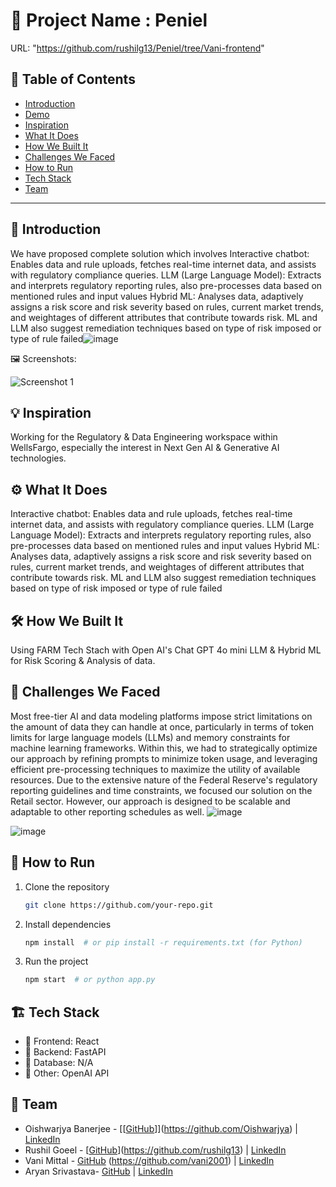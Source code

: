 # 🚀 Project Name : Peniel
URL: "https://github.com/rushilg13/Peniel/tree/Vani-frontend"
## 📌 Table of Contents
- [Introduction](#introduction)
- [Demo](#demo)
- [Inspiration](#inspiration)
- [What It Does](#what-it-does)
- [How We Built It](#how-we-built-it)
- [Challenges We Faced](#challenges-we-faced)
- [How to Run](#how-to-run)
- [Tech Stack](#tech-stack)
- [Team](#team)

---

## 🎯 Introduction
We have proposed complete solution which involves
Interactive chatbot: Enables data and rule uploads, fetches real-time internet data, and assists with regulatory compliance queries.
LLM (Large Language Model): Extracts and interprets regulatory reporting rules, also pre-processes data based on mentioned rules and input values
Hybrid ML: Analyses data, adaptively assigns a risk score and risk severity based on rules, current market trends, and weightages of different attributes that contribute towards risk.
ML and LLM also suggest remediation techniques based on type of risk imposed or type of rule failed![image](https://github.com/user-attachments/assets/545bf702-fe99-4f11-9353-ac4dcccf355d)


🖼️ Screenshots:

![Screenshot 1](link-to-image)

## 💡 Inspiration
Working for the Regulatory & Data Engineering workspace within WellsFargo, especially the interest in Next Gen AI & Generative AI technologies.

## ⚙️ What It Does
Interactive chatbot: Enables data and rule uploads, fetches real-time internet data, and assists with regulatory compliance queries.
LLM (Large Language Model): Extracts and interprets regulatory reporting rules, also pre-processes data based on mentioned rules and input values
Hybrid ML: Analyses data, adaptively assigns a risk score and risk severity based on rules, current market trends, and weightages of different attributes that contribute towards risk.
ML and LLM also suggest remediation techniques based on type of risk imposed or type of rule failed

## 🛠️ How We Built It
Using FARM Tech Stach with Open AI's Chat GPT 4o mini LLM & Hybrid ML for Risk Scoring & Analysis of data.

## 🚧 Challenges We Faced
Most free-tier AI and data modeling platforms impose strict limitations on the amount of data they can handle at once, particularly in terms of token limits for large language models (LLMs) and memory constraints for machine learning frameworks. 
Within this, we had to strategically optimize our approach by refining prompts to minimize token usage, and leveraging efficient pre-processing techniques to maximize the utility of available resources.
Due to the extensive nature of the Federal Reserve's regulatory reporting guidelines and time constraints, we focused our solution on the Retail sector. However, our approach is designed to be scalable and adaptable to other reporting schedules as well.
![image](https://github.com/user-attachments/assets/c0823512-c2ea-4a1d-a2d5-6fb983eb59d2)

![image](https://github.com/user-attachments/assets/a2723e57-258e-4b68-b060-7e74ffea1321)


## 🏃 How to Run
1. Clone the repository  
   ```sh
   git clone https://github.com/your-repo.git
   ```
2. Install dependencies  
   ```sh
   npm install  # or pip install -r requirements.txt (for Python)
   ```
3. Run the project  
   ```sh
   npm start  # or python app.py
   ```

## 🏗️ Tech Stack
- 🔹 Frontend: React 
- 🔹 Backend: FastAPI 
- 🔹 Database: N/A
- 🔹 Other: OpenAI API

## 👥 Team
- Oishwarjya Banerjee - [[[GitHub](#)]](https://github.com/Oishwarjya) | [LinkedIn](#)
- Rushil Goeel - [[GitHub](#)](https://github.com/rushilg13) | [LinkedIn](#)
- Vani Mittal - [GitHub](#) (https://github.com/vani2001) | [LinkedIn](#)
- Aryan Srivastava- [GitHub](#) | [LinkedIn](#)
